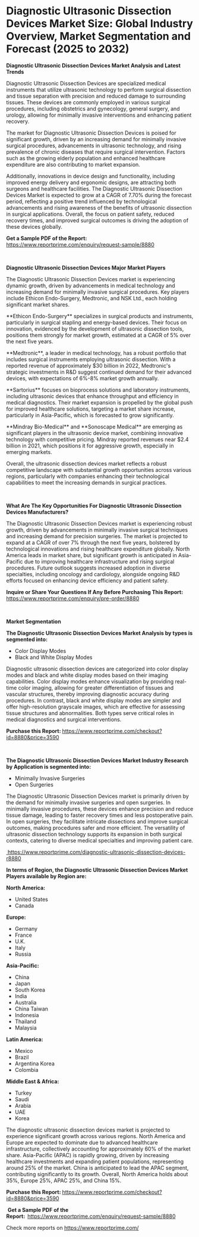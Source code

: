 <p><h1>Diagnostic Ultrasonic Dissection Devices Market Size: Global Industry Overview, Market Segmentation and Forecast (2025 to 2032)</h1></p><p><strong>Diagnostic Ultrasonic Dissection Devices Market Analysis and Latest Trends</strong></p>
<p><p>Diagnostic Ultrasonic Dissection Devices are specialized medical instruments that utilize ultrasonic technology to perform surgical dissection and tissue separation with precision and reduced damage to surrounding tissues. These devices are commonly employed in various surgical procedures, including obstetrics and gynecology, general surgery, and urology, allowing for minimally invasive interventions and enhancing patient recovery.</p><p>The market for Diagnostic Ultrasonic Dissection Devices is poised for significant growth, driven by an increasing demand for minimally invasive surgical procedures, advancements in ultrasonic technology, and rising prevalence of chronic diseases that require surgical intervention. Factors such as the growing elderly population and enhanced healthcare expenditure are also contributing to market expansion. </p><p>Additionally, innovations in device design and functionality, including improved energy delivery and ergonomic designs, are attracting both surgeons and healthcare facilities. The Diagnostic Ultrasonic Dissection Devices Market is expected to grow at a CAGR of 7.70% during the forecast period, reflecting a positive trend influenced by technological advancements and rising awareness of the benefits of ultrasonic dissection in surgical applications. Overall, the focus on patient safety, reduced recovery times, and improved surgical outcomes is driving the adoption of these devices globally.</p></p>
<p><strong>Get a Sample PDF of the Report:&nbsp;</strong> <a href="https://www.reportprime.com/enquiry/request-sample/8880?utm_campaign=1126&utm_medium=2&utm_source=Github&utm_content=ia&utm_term=20032025&utm_id=diagnostic-ultrasonic-dissection-devices">https://www.reportprime.com/enquiry/request-sample/8880</a></p>
<p>&nbsp;</p>
<p><strong>Diagnostic Ultrasonic Dissection Devices Major Market Players</strong></p>
<p><p>The Diagnostic Ultrasonic Dissection Devices market is experiencing dynamic growth, driven by advancements in medical technology and increasing demand for minimally invasive surgical procedures. Key players include Ethicon Endo-Surgery, Medtronic, and NSK Ltd., each holding significant market shares.</p><p>**Ethicon Endo-Surgery** specializes in surgical products and instruments, particularly in surgical stapling and energy-based devices. Their focus on innovation, evidenced by the development of ultrasonic dissection tools, positions them strongly for market growth, estimated at a CAGR of 5% over the next five years.</p><p>**Medtronic**, a leader in medical technology, has a robust portfolio that includes surgical instruments employing ultrasonic dissection. With a reported revenue of approximately $30 billion in 2022, Medtronic's strategic investments in R&D suggest continued demand for their advanced devices, with expectations of 6%-8% market growth annually.</p><p>**Sartorius** focuses on bioprocess solutions and laboratory instruments, including ultrasonic devices that enhance throughput and efficiency in medical diagnostics. Their market expansion is propelled by the global push for improved healthcare solutions, targeting a market share increase, particularly in Asia-Pacific, which is forecasted to grow significantly.</p><p>**Mindray Bio-Medical** and **Sonoscape Medical** are emerging as significant players in the ultrasonic device market, combining innovative technology with competitive pricing. Mindray reported revenues near $2.4 billion in 2021, which positions it for aggressive growth, especially in emerging markets.</p><p>Overall, the ultrasonic dissection devices market reflects a robust competitive landscape with substantial growth opportunities across various regions, particularly with companies enhancing their technological capabilities to meet the increasing demands in surgical practices.</p></p>
<p>&nbsp;</p>
<p><strong>What Are The Key Opportunities For Diagnostic Ultrasonic Dissection Devices Manufacturers?</strong></p>
<p><p>The Diagnostic Ultrasonic Dissection Devices market is experiencing robust growth, driven by advancements in minimally invasive surgical techniques and increasing demand for precision surgeries. The market is projected to expand at a CAGR of over 7% through the next five years, bolstered by technological innovations and rising healthcare expenditure globally. North America leads in market share, but significant growth is anticipated in Asia-Pacific due to improving healthcare infrastructure and rising surgical procedures. Future outlook suggests increased adoption in diverse specialties, including oncology and cardiology, alongside ongoing R&D efforts focused on enhancing device efficiency and patient safety.</p></p>
<p><strong>Inquire or Share Your Questions If Any Before Purchasing This Report:</strong> <a href="https://www.reportprime.com/enquiry/pre-order/8880?utm_campaign=1126&utm_medium=2&utm_source=Github&utm_content=ia&utm_term=20032025&utm_id=diagnostic-ultrasonic-dissection-devices">https://www.reportprime.com/enquiry/pre-order/8880</a></p>
<p>&nbsp;</p>
<p><strong>Market Segmentation</strong></p>
<p><strong>The Diagnostic Ultrasonic Dissection Devices Market Analysis by types is segmented into:</strong></p>
<p><ul><li>Color Display Modes</li><li>Black and White Display Modes</li></ul></p>
<p><p>Diagnostic ultrasonic dissection devices are categorized into color display modes and black and white display modes based on their imaging capabilities. Color display modes enhance visualization by providing real-time color imaging, allowing for greater differentiation of tissues and vascular structures, thereby improving diagnostic accuracy during procedures. In contrast, black and white display modes are simpler and offer high-resolution grayscale images, which are effective for assessing tissue structures and abnormalities. Both types serve critical roles in medical diagnostics and surgical interventions.</p></p>
<p><strong>Purchase this Report:&nbsp;</strong><a href="https://www.reportprime.com/checkout?id=8880&price=3590&utm_campaign=1126&utm_medium=2&utm_source=Github&utm_content=ia&utm_term=20032025&utm_id=diagnostic-ultrasonic-dissection-devices">https://www.reportprime.com/checkout?id=8880&price=3590</a></p>
<p>&nbsp;</p>
<p><strong>The Diagnostic Ultrasonic Dissection Devices Market Industry Research by Application is segmented into:</strong></p>
<p><ul><li>Minimally Invasive Surgeries</li><li>Open Surgeries</li></ul></p>
<p><p>The Diagnostic Ultrasonic Dissection Devices market is primarily driven by the demand for minimally invasive surgeries and open surgeries. In minimally invasive procedures, these devices enhance precision and reduce tissue damage, leading to faster recovery times and less postoperative pain. In open surgeries, they facilitate intricate dissections and improve surgical outcomes, making procedures safer and more efficient. The versatility of ultrasonic dissection technology supports its expansion in both surgical contexts, catering to diverse medical specialties and improving patient care.</p></p>
<p><a href="https://www.reportprime.com/diagnostic-ultrasonic-dissection-devices-r8880?utm_campaign=1126&utm_medium=2&utm_source=Github&utm_content=ia&utm_term=20032025&utm_id=diagnostic-ultrasonic-dissection-devices">&nbsp;https://www.reportprime.com/diagnostic-ultrasonic-dissection-devices-r8880</a></p>
<p><strong>In terms of Region, the Diagnostic Ultrasonic Dissection Devices Market Players available by Region are:</strong></p>
<p>
    <p> <strong> North America: </strong>
        <ul>
            <li>United States</li>
            <li>Canada</li>
        </ul>
        </p> 
    <p> <strong> Europe: </strong>
        <ul>
            <li>Germany</li>
            <li>France</li>
            <li>U.K.</li>
            <li>Italy</li>
            <li>Russia</li>
        </ul>
        </p> 
    <p> <strong> Asia-Pacific: </strong>
        <ul>
            <li>China</li>
            <li>Japan</li>
            <li>South Korea</li>
            <li>India</li>
            <li>Australia</li>
            <li>China Taiwan</li>
            <li>Indonesia</li>
            <li>Thailand</li>
            <li>Malaysia</li>
        </ul>
        </p> 
    <p> <strong> Latin America: </strong>
        <ul>
            <li>Mexico</li>
            <li>Brazil</li>
            <li>Argentina Korea</li>
            <li>Colombia</li>
        </ul>
        </p> 
    <p> <strong> Middle East & Africa: </strong>
        <ul>
            <li>Turkey</li>
            <li>Saudi</li>
            <li>Arabia</li>
            <li>UAE</li>
            <li>Korea</li>
        </ul>
    </p>
    </p>
<p><p>The diagnostic ultrasonic dissection devices market is projected to experience significant growth across various regions. North America and Europe are expected to dominate due to advanced healthcare infrastructure, collectively accounting for approximately 60% of the market share. Asia-Pacific (APAC) is rapidly growing, driven by increasing healthcare investments and expanding patient populations, representing around 25% of the market. China is anticipated to lead the APAC segment, contributing significantly to its growth. Overall, North America holds about 35%, Europe 25%, APAC 25%, and China 15%.</p></p>
<p><strong>Purchase this Report: </strong><a href="https://www.reportprime.com/checkout?id=8880&price=3590&utm_campaign=1126&utm_medium=2&utm_source=Github&utm_content=ia&utm_term=20032025&utm_id=diagnostic-ultrasonic-dissection-devices">https://www.reportprime.com/checkout?id=8880&price=3590</a></p>
<p>&nbsp;<strong>Get a Sample PDF of the Report:&nbsp;&nbsp;</strong><a href="https://www.reportprime.com/enquiry/request-sample/8880?utm_campaign=1126&utm_medium=2&utm_source=Github&utm_content=ia&utm_term=20032025&utm_id=diagnostic-ultrasonic-dissection-devices">https://www.reportprime.com/enquiry/request-sample/8880</a></p>
<p><strong></strong></p>
<p>Check more reports on <a href="https://www.reportprime.com/?utm_campaign=1126&utm_medium=2&utm_source=Github&utm_content=ia&utm_term=20032025&utm_id=diagnostic-ultrasonic-dissection-devices">https://www.reportprime.com/</a></p>